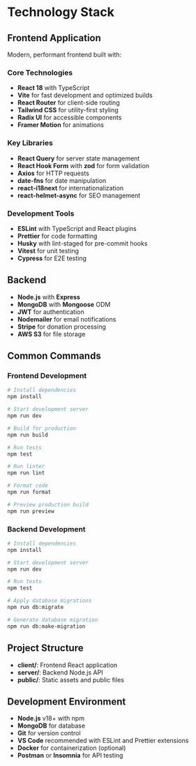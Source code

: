 # Technology Stack

## Frontend Application
Modern, performant frontend built with:

### Core Technologies
- **React 18** with TypeScript
- **Vite** for fast development and optimized builds
- **React Router** for client-side routing
- **Tailwind CSS** for utility-first styling
- **Radix UI** for accessible components
- **Framer Motion** for animations

### Key Libraries
- **React Query** for server state management
- **React Hook Form** with **zod** for form validation
- **Axios** for HTTP requests
- **date-fns** for date manipulation
- **react-i18next** for internationalization
- **react-helmet-async** for SEO management

### Development Tools
- **ESLint** with TypeScript and React plugins
- **Prettier** for code formatting
- **Husky** with lint-staged for pre-commit hooks
- **Vitest** for unit testing
- **Cypress** for E2E testing

## Backend
- **Node.js** with **Express**
- **MongoDB** with **Mongoose** ODM
- **JWT** for authentication
- **Nodemailer** for email notifications
- **Stripe** for donation processing
- **AWS S3** for file storage

## Common Commands

### Frontend Development
```bash
# Install dependencies
npm install

# Start development server
npm run dev

# Build for production
npm run build

# Run tests
npm test

# Run linter
npm run lint

# Format code
npm run format

# Preview production build
npm run preview
```

### Backend Development
```bash
# Install dependencies
npm install

# Start development server
npm run dev

# Run tests
npm test

# Apply database migrations
npm run db:migrate

# Generate database migration
npm run db:make-migration
```

## Project Structure
- **client/**: Frontend React application
- **server/**: Backend Node.js API
- **public/**: Static assets and public files

## Development Environment
- **Node.js** v18+ with npm
- **MongoDB** for database
- **Git** for version control
- **VS Code** recommended with ESLint and Prettier extensions
- **Docker** for containerization (optional)
- **Postman** or **Insomnia** for API testing
